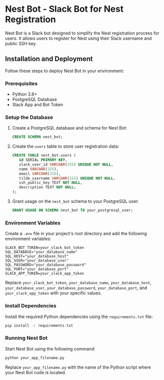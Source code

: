 # Nest Bot - Slack Bot for Nest Registration

Nest Bot is a Slack bot designed to simplify the Nest registration process for users. It allows users to register for Nest using their Slack username and public SSH key.

## Installation and Deployment

Follow these steps to deploy Nest Bot in your environment:

### Prerequisites

- Python 3.8+
- PostgreSQL Database
- Slack App and Bot Token

### Setup the Database

1. Create a PostgreSQL database and schema for Nest Bot:

   ```sql
   CREATE SCHEMA nest_bot;
   ```

2. Create the `users` table to store user registration data:

   ```sql
   CREATE TABLE nest_bot.users (
      id SERIAL PRIMARY KEY,
      slack_user_id VARCHAR(255) UNIQUE NOT NULL,
      name VARCHAR(255),
      email VARCHAR(255),
      tilde_username VARCHAR(255) UNIQUE NOT NULL,
      ssh_public_key TEXT NOT NULL,
      description TEXT NOT NULL;
   );
   ```

3. Grant usage on the `nest_bot` schema to your PostgreSQL user:

   ```sql
   GRANT USAGE ON SCHEMA nest_bot TO your_postgresql_user;
   ```

### Environment Variables

Create a `.env` file in your project's root directory and add the following environment variables:

```dotenv
SLACK_BOT_TOKEN=your_slack_bot_token
SQL_DATABASE="your_database_name"
SQL_HOST="your_database_host"
SQL_USER="your_database_user"
SQL_PASSWORD="your_database_password"
SQL_PORT="your_database_port"
SLACK_APP_TOKEN=your_slack_app_token
```

Replace `your_slack_bot_token`, `your_database_name`, `your_database_host`, `your_database_user`, `your_database_password`, `your_database_port`, and `your_slack_app_token` with your specific values.

### Install Dependencies

Install the required Python dependencies using the `requirements.txt` file:

```bash
pip install -r requirements.txt
```

### Running Nest Bot

Start Nest Bot using the following command:

```bash
python your_app_filename.py
```

Replace `your_app_filename.py` with the name of the Python script where your Nest Bot code is located.
